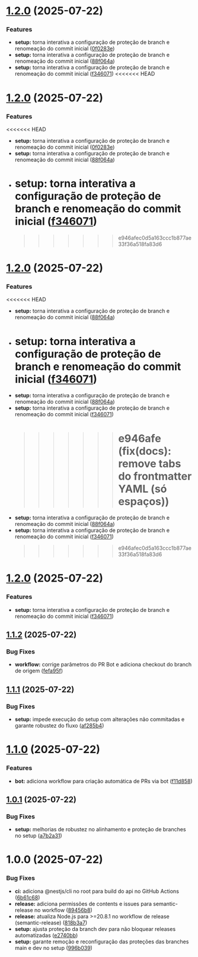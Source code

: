 # [1.2.0](https://github.com/ArthurProjectCorrea/monorepo-starter/compare/v1.1.2...v1.2.0) (2025-07-22)

### Features

- **setup:** torna interativa a configuração de proteção de branch e renomeação do commit inicial ([0f0283e](https://github.com/ArthurProjectCorrea/monorepo-starter/commit/0f0283e68e8dd19664300f26747f5cd39951712f))
- **setup:** torna interativa a configuração de proteção de branch e renomeação do commit inicial ([88f064a](https://github.com/ArthurProjectCorrea/monorepo-starter/commit/88f064a42048f03092365456ed05e2c7036b895c))
- **setup:** torna interativa a configuração de proteção de branch e renomeação do commit inicial ([f346071](https://github.com/ArthurProjectCorrea/monorepo-starter/commit/f346071e375252009ac1655d44f09dc85ebcb933))
  <<<<<<< HEAD

# [1.2.0](https://github.com/ArthurProjectCorrea/monorepo-starter/compare/v1.1.2...v1.2.0) (2025-07-22)

### Features

<<<<<<< HEAD

- **setup:** torna interativa a configuração de proteção de branch e renomeação do commit inicial ([0f0283e](https://github.com/ArthurProjectCorrea/monorepo-starter/commit/0f0283e68e8dd19664300f26747f5cd39951712f))
- **setup:** torna interativa a configuração de proteção de branch e renomeação do commit inicial ([88f064a](https://github.com/ArthurProjectCorrea/monorepo-starter/commit/88f064a42048f03092365456ed05e2c7036b895c))
- # **setup:** torna interativa a configuração de proteção de branch e renomeação do commit inicial ([f346071](https://github.com/ArthurProjectCorrea/monorepo-starter/commit/f346071e375252009ac1655d44f09dc85ebcb933))
  > > > > > > > e946afec0d5a163ccc1b877ae33f36a518fa83d6

# [1.2.0](https://github.com/ArthurProjectCorrea/monorepo-starter/compare/v1.1.2...v1.2.0) (2025-07-22)

### Features

<<<<<<< HEAD

- **setup:** torna interativa a configuração de proteção de branch e renomeação do commit inicial ([88f064a](https://github.com/ArthurProjectCorrea/monorepo-starter/commit/88f064a42048f03092365456ed05e2c7036b895c))
- # **setup:** torna interativa a configuração de proteção de branch e renomeação do commit inicial ([f346071](https://github.com/ArthurProjectCorrea/monorepo-starter/commit/f346071e375252009ac1655d44f09dc85ebcb933))

* **setup:** torna interativa a configuração de proteção de branch e renomeação do commit inicial ([88f064a](https://github.com/ArthurProjectCorrea/monorepo-starter/commit/88f064a42048f03092365456ed05e2c7036b895c))
* **setup:** torna interativa a configuração de proteção de branch e renomeação do commit inicial ([f346071](https://github.com/ArthurProjectCorrea/monorepo-starter/commit/f346071e375252009ac1655d44f09dc85ebcb933))
  > > > > > > > # e946afe (fix(docs): remove tabs do frontmatter YAML (só espaços))
* **setup:** torna interativa a configuração de proteção de branch e renomeação do commit inicial ([88f064a](https://github.com/ArthurProjectCorrea/monorepo-starter/commit/88f064a42048f03092365456ed05e2c7036b895c))
* **setup:** torna interativa a configuração de proteção de branch e renomeação do commit inicial ([f346071](https://github.com/ArthurProjectCorrea/monorepo-starter/commit/f346071e375252009ac1655d44f09dc85ebcb933))
  > > > > > > > e946afec0d5a163ccc1b877ae33f36a518fa83d6

# [1.2.0](https://github.com/ArthurProjectCorrea/monorepo-starter/compare/v1.1.2...v1.2.0) (2025-07-22)

### Features

- **setup:** torna interativa a configuração de proteção de branch e renomeação do commit inicial ([f346071](https://github.com/ArthurProjectCorrea/monorepo-starter/commit/f346071e375252009ac1655d44f09dc85ebcb933))

## [1.1.2](https://github.com/ArthurProjectCorrea/monorepo-starter/compare/v1.1.1...v1.1.2) (2025-07-22)

### Bug Fixes

- **workflow:** corrige parâmetros do PR Bot e adiciona checkout do branch de origem ([fefa95f](https://github.com/ArthurProjectCorrea/monorepo-starter/commit/fefa95f25f83bfe1df0a006a35d5ae90392830cc))

## [1.1.1](https://github.com/ArthurProjectCorrea/monorepo-starter/compare/v1.1.0...v1.1.1) (2025-07-22)

### Bug Fixes

- **setup:** impede execução do setup com alterações não commitadas e garante robustez do fluxo ([af285b4](https://github.com/ArthurProjectCorrea/monorepo-starter/commit/af285b49eb1d1ab4cdd820a2643d278506139508))

# [1.1.0](https://github.com/ArthurProjectCorrea/monorepo-starter/compare/v1.0.1...v1.1.0) (2025-07-22)

### Features

- **bot:** adiciona workflow para criação automática de PRs via bot ([f11d858](https://github.com/ArthurProjectCorrea/monorepo-starter/commit/f11d858ded500cc3c2002353889a9ac61d07d14c))

## [1.0.1](https://github.com/ArthurProjectCorrea/monorepo-starter/compare/v1.0.0...v1.0.1) (2025-07-22)

### Bug Fixes

- **setup:** melhorias de robustez no alinhamento e proteção de branches no setup ([a7b2a31](https://github.com/ArthurProjectCorrea/monorepo-starter/commit/a7b2a31660c87b34f6598d082aa77e838333b256))

# 1.0.0 (2025-07-22)

### Bug Fixes

- **ci:** adiciona @nestjs/cli no root para build do api no GitHub Actions ([6b61c68](https://github.com/ArthurProjectCorrea/monorepo-starter/commit/6b61c6846458edbbdc925e8b3fad8ed536c7f5da))
- **release:** adiciona permissões de contents e issues para semantic-release no workflow ([89456b8](https://github.com/ArthurProjectCorrea/monorepo-starter/commit/89456b8b9631120fc1ebd8871106d485ed9c21c6))
- **release:** atualiza Node.js para >=20.8.1 no workflow de release (semantic-release) ([818b3a7](https://github.com/ArthurProjectCorrea/monorepo-starter/commit/818b3a79d2ac97e1d582795a507c726edac7b088))
- **setup:** ajusta proteção da branch dev para não bloquear releases automatizadas ([e2740bb](https://github.com/ArthurProjectCorrea/monorepo-starter/commit/e2740bb808d9b8799c929b89a3b2d73c07ab8c21))
- **setup:** garante remoção e reconfiguração das proteções das branches main e dev no setup ([996b039](https://github.com/ArthurProjectCorrea/monorepo-starter/commit/996b0397edcd0fb5d0ece57c0d3ac8b4b27d3108))
